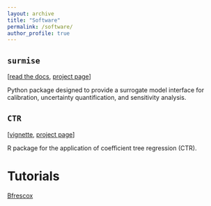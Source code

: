 ```yaml
---
layout: archive
title: "Software"
permalink: /software/
author_profile: true
---
```


## ``surmise``

[[read the docs](https://surmise.readthedocs.io/en/latest/), [project page](https://github.com/surmising/surmise)]

Python package designed to provide a surrogate model interface for calibration, uncertainty quantification, and
sensitivity analysis.

## ``CTR``

[[vignette]({{https://ozgesurer.github.io}}/files/ctr-vignette.html), [project page](https://github.com/ozgesurer/CTR)]

R package for the application of coefficient tree regression (CTR).

# Tutorials

[Bfrescox](/software/tutorials)
